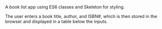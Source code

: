 A book list app using ES6 classes and Skeleton for styling.

The user enters a book title, author, and ISBN#, which is then stored in the browser and displayed in a table below the inputs.